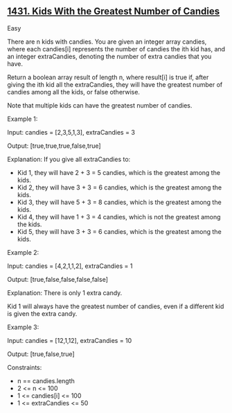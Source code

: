 ## [1431. Kids With the Greatest Number of Candies](https://leetcode.com/problems/kids-with-the-greatest-number-of-candies/)

Easy

There are n kids with candies. You are given an integer array candies, where each candies[i] represents the number of candies the ith kid has, and an integer extraCandies, denoting the number of extra candies that you have.

Return a boolean array result of length n, where result[i] is true if, after giving the ith kid all the extraCandies, they will have the greatest number of candies among all the kids, or false otherwise.

Note that multiple kids can have the greatest number of candies.

Example 1:

Input: candies = [2,3,5,1,3], extraCandies = 3

Output: [true,true,true,false,true] 

Explanation: If you give all extraCandies to:

- Kid 1, they will have 2 + 3 = 5 candies, which is the greatest among the kids.
- Kid 2, they will have 3 + 3 = 6 candies, which is the greatest among the kids.
- Kid 3, they will have 5 + 3 = 8 candies, which is the greatest among the kids.
- Kid 4, they will have 1 + 3 = 4 candies, which is not the greatest among the kids.
- Kid 5, they will have 3 + 3 = 6 candies, which is the greatest among the kids.

Example 2:

Input: candies = [4,2,1,1,2], extraCandies = 1

Output: [true,false,false,false,false] 

Explanation: There is only 1 extra candy.

Kid 1 will always have the greatest number of candies, even if a different kid is given the extra candy.

Example 3:

Input: candies = [12,1,12], extraCandies = 10

Output: [true,false,true]

Constraints:

- n == candies.length
- 2 <= n <= 100
- 1 <= candies[i] <= 100
- 1 <= extraCandies <= 50